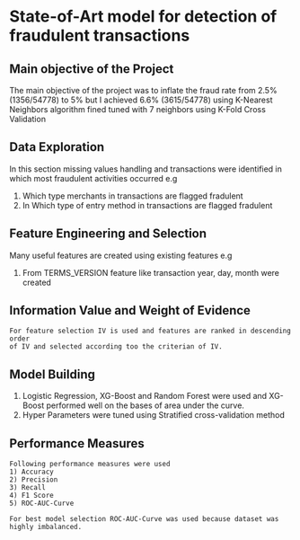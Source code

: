 # State-of-Art model for detection of fraudulent transactions

## Main objective of the Project
  The main objective of the project was to inflate the fraud rate from 2.5% (1356/54778) to 5% 
  but I achieved 6.6% (3615/54778) using K-Nearest Neighbors algorithm fined tuned with 7 neighbors using K-Fold Cross Validation
  
## Data Exploration
  
  In this section missing values handling and transactions were identified in which most fraudulent activities occurred
  e.g 
  1) Which type merchants in transactions are flagged fradulent
  2) In Which type of entry method in transactions are flagged fradulent

## Feature Engineering and Selection
   Many useful features are created using existing features
   e.g
   1) From TERMS_VERSION feature like transaction year, day, month were created
   
## Information Value and Weight of Evidence
    For feature selection IV is used and features are ranked in descending order 
    of IV and selected according too the criterian of IV.
    
    
## Model Building

   1) Logistic Regression, XG-Boost and Random Forest were used and XG-Boost performed well on the bases of area under the curve.
   2) Hyper Parameters were tuned using Stratified cross-validation method

## Performance Measures
    Following performance measures were used
    1) Accuracy
    2) Precision
    3) Recall
    4) F1 Score
    5) ROC-AUC-Curve
    
    For best model selection ROC-AUC-Curve was used because dataset was highly imbalanced.
    
    
    
